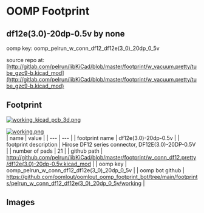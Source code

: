 # OOMP Footprint  
## df12e(3.0)-20dp-0.5v  by none  
  
oomp key: oomp_pelrun_w_conn_df12_df12e(3_0)_20dp_0_5v  
  
source repo at: [http://gitlab.com/pelrun/libKiCad/blob/master/footprint/w_vacuum.pretty/tube_gzc9-b.kicad_mod](http://gitlab.com/pelrun/libKiCad/blob/master/footprint/w_vacuum.pretty/tube_gzc9-b.kicad_mod)  
## Footprint  
  
[![working_kicad_pcb_3d.png](working_kicad_pcb_3d_600.png)](working_kicad_pcb_3d.png)  
  
[![working.png](working_600.png)](working.png)  
| name | value | 
| --- | --- | 
| footprint name | df12e(3.0)-20dp-0.5v | 
| footprint description | Hirose DF12 series connector, DF12E(3.0)-20DP-0.5V | 
| number of pads | 21 | 
| github path | http://github.com/pelrun/libKiCad/blob/master/footprint/w_conn_df12.pretty/df12e(3.0)-20dp-0.5v.kicad_mod | 
| oomp key | oomp_pelrun_w_conn_df12_df12e(3_0)_20dp_0_5v | 
| oomp bot github | https://github.com/oomlout/oomlout_oomp_footprint_bot/tree/main/footprints/pelrun_w_conn_df12_df12e(3_0)_20dp_0_5v/working | 
## Images  
